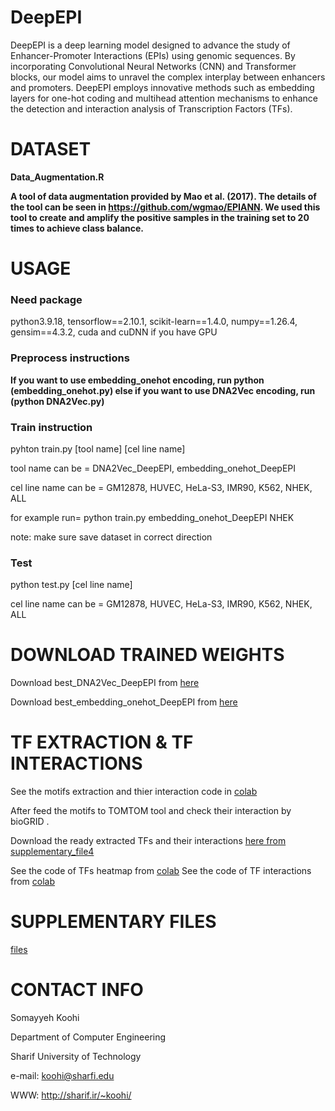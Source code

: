 # DeepEPI
DeepEPI is a deep learning model designed to advance the study of Enhancer-Promoter Interactions (EPIs) using genomic sequences. By incorporating Convolutional Neural Networks (CNN) and Transformer blocks, our model aims to unravel the complex interplay between enhancers and promoters. DeepEPI employs innovative methods such as embedding layers for one-hot coding and multihead attention mechanisms to enhance the detection and interaction analysis of Transcription Factors (TFs).
# DATASET
**Data_Augmentation.R**

**A tool of data augmentation provided by Mao et al. (2017). The details of the tool can be seen in https://github.com/wgmao/EPIANN.
We used this tool to create and amplify the positive samples in the training set to 20 times to achieve class balance.**
# USAGE
### Need package
python3.9.18,  tensorflow==2.10.1, scikit-learn==1.4.0, numpy==1.26.4, gensim==4.3.2, cuda and cuDNN if you have GPU
###  Preprocess instructions
**If you want to use embedding_onehot encoding, run python (embedding_onehot.py) else if you want to use DNA2Vec encoding, run (python DNA2Vec.py)**
### Train instruction
pyhton train.py [tool name] [cel line name]

tool name can be = DNA2Vec_DeepEPI, embedding_onehot_DeepEPI

cel line name can be = GM12878, HUVEC, HeLa-S3, IMR90, K562, NHEK, ALL

for example run= python train.py embedding_onehot_DeepEPI NHEK

note: make sure save dataset in correct direction
### Test
python test.py [cel line name]

cel line name can be = GM12878, HUVEC, HeLa-S3, IMR90, K562, NHEK, ALL
# DOWNLOAD TRAINED WEIGHTS
Download  best_DNA2Vec_DeepEPI from [here](https://drive.google.com/file/d/1XZRxnyQT0w75ilElmITlEzUSU2jUML99/view?usp=drive_link)

Download  best_embedding_onehot_DeepEPI from [here](https://drive.google.com/file/d/18GLDWqdNA4jXP3cseOhpKQDLeu_abVmM/view?usp=drive_link)

# TF EXTRACTION & TF INTERACTIONS
See the motifs extraction and thier interaction code in [colab](https://colab.research.google.com/drive/1_tL7PddKWJFgNBfTh5Lp33dIUxZOX_8J?usp=sharing)

After feed the motifs to TOMTOM tool and check their interaction by bioGRID .

Download the ready extracted TFs and their interactions [here from supplementary_file4](https://drive.google.com/file/d/14R9kmUfYq3MZL7_Y-E2xpmSwTCDWwVYJ/view?usp=drive_link)

See the code of TFs heatmap from [colab](https://colab.research.google.com/drive/1SWpUxXdYzBljfho7Han-PXtnhwt54__4?usp=sharing)
See the code of TF interactions from [colab](https://colab.research.google.com/drive/17c-Gw1z8hBCa6LqmMhcJUfvhhG6RI56h?usp=sharing) 
# SUPPLEMENTARY FILES
[files](https://drive.google.com/file/d/1EU-QfkpD5BB2-yzjSOTywwNWTS7kzZTG/view?usp=drive_link)

# CONTACT INFO
Somayyeh Koohi

Department of Computer Engineering

Sharif University of Technology

e-mail: koohi@sharfi.edu

WWW: http://sharif.ir/~koohi/
